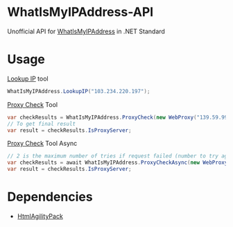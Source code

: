 # WhatIsMyIPAddress-API
Unofficial API for [WhatIsMyIPAddress](https://whatismyipaddress.com) in .NET Standard


# Usage

[Lookup IP](https://whatismyipaddress.com/ip-lookup) tool
```csharp
WhatIsMyIPAddress.LookupIP("103.234.220.197");
```

[Proxy Check](https://whatismyipaddress.com/proxy-check) Tool
```csharp
var checkResults = WhatIsMyIPAddress.ProxyCheck(new WebProxy("139.59.99.234", 8080), 60000);
// To get final result
var result = checkResults.IsProxyServer;
```

[Proxy Check](https://whatismyipaddress.com/proxy-check) Tool Async
```csharp
// 2 is the maximum number of tries if request failed (number to try again times)
var checkResults = await WhatIsMyIPAddress.ProxyCheckAsync(new WebProxy("139.59.99.234", 8080), 20000, 3);
var result = checkResults.IsProxyServer;
```

# Dependencies
* [HtmlAgilityPack](https://www.nuget.org/packages/HtmlAgilityPack)

